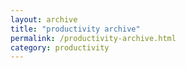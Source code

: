 ```yaml
---
layout: archive
title: "productivity archive"
permalink: /productivity-archive.html
category: productivity
---
```

